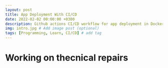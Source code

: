 ```yaml
---
layout: post
title: App Deployment With CI/CD
date: 2022-02-02 00:00:00 +0300
description: Github actions CI/CD workflow for app deployment in Docker Hub. 
img: intro.jpg # Add image post (optional)
tags: [Programming, Learn, CI/CD] # add tag
---
```


# Working on thecnical repairs